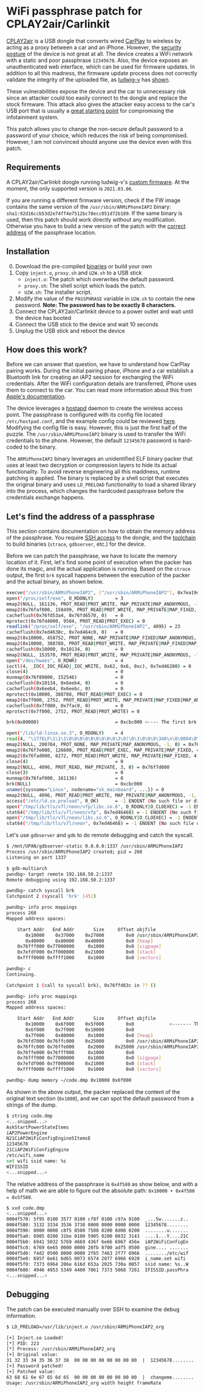 # WiFi passphrase patch for CPLAY2air/Carlinkit

[CPLAY2air](https://cplay2air.com/) is a USB dongle that converts wired [CarPlay](https://www.apple.com/ios/carplay/) to wireless by acting as a proxy between a car and an iPhone. However, the [security posture](https://docs.google.com/document/d/13djB4hcYPSqWtYX6pC6erC3m3CR-QAWVGmP-5J-H6VI/pub#h.pgtwilhy0bqx) of the device is not great at all. The device creates a WiFi network with a static and poor passphrase `12345678`. Also, the device exposes an unauthenticated web interface, which can be used for firmware updates. In addition to all this madness, the firmware update process does not correctly validate the integrity of the uploaded file, as [ludwig-v](https://github.com/ludwig-v) has [shown](https://github.com/ludwig-v/wireless-carplay-dongle-reverse-engineering).

These vulnerabilities expose the device and the car to unnecessary risk since an attacker could too easily connect to the dongle and replace the stock firmware. This attack also gives the attacker easy access to the car's USB port that is usually a [great starting point](https://hitcon.org/2018/CMT/slide-files/d2_s0_r0_keynote.pdf) for compromising the infotainment system.

This patch allows you to change the non-secure default password to a password of your choice, which reduces the risk of being compromised. However, I am not convinced should anyone use the device even with this patch.

## Requirements

A CPLAY2air/Carlinkit dongle running ludwig-v's [custom firmware](https://github.com/ludwig-v/wireless-carplay-dongle-reverse-engineering/tree/master/Custom_Firmware). At the moment, the only supported version is `2021.03.06`.

If you are running a different firmware version, check if the FW image contains the same version of the `/usr/sbin/ARMiPhoneIAP2` binary: `sha1:92d16ccb53d2e74ff4e7512bc78ecc851d72b189`. If the same binary is used, then this patch should work directly without any modification. Otherwise you have to build a new version of the patch with the [correct address](https://github.com/Henkru/cplay2air-wifi-passphrase-patch/blob/main/inject.c#L11) of the passphrase location.

## Installation
0. Download the pre-compiled [binaries](https://github.com/Henkru/cplay2air-wifi-passphrase-patch/releases) or build your own
1. Copy `inject.o`, `proxy.sh` and `U2W.sh` to a USB stick
   * `inject.o`: The patch which overwrites the default password.
   * `proxy.sh`: The shell script which loads the patch.
   * `U2W.sh`: The installer script.
2. Modify the value of the `PASSPHRASE` variable in `U2W.sh` to contain the new password. **Note: The password has to be exactly 8 characters.**
3. Connect the CPLAY2air/Carlinkit device to a power outlet and wait until the device has booted
4. Connect the USB stick to the device and wait 10 seconds
5. Unplug the USB stick and reboot the device

## How does this work?

Before we can answer that question, we have to understand how CarPlay pairing works. During the initial pairing phase, iPhone and a car establish a Bluetooth link for creating an iAP2 session for exchanging the WiFi credentials. After the WiFi configuration details are transferred, iPhone uses them to connect to the car. You can read more information about this from [Apple's documentation](https://github.com/45clouds/WirelessCarPlay/blob/master/carplay.pdf).

The device leverages a [hostapd](https://w1.fi/hostapd/) daemon to create the wireless access point. The passphrase is configured with its config file located `/etc/hostpad.conf`, and the example config could be reviewed [here](https://github.com/ludwig-v/wireless-carplay-dongle-reverse-engineering/blob/master/Extracted/2021.03.09.0001/rootfs/etc/hostapd.conf). Modifying the config file is easy. However, this is just the first half of the puzzle. The `/usr/sbin/ARMiPhoneIAP2` binary is used to transfer the WiFi credentials to the phone. However, the default `12345678` password is hard-coded to the binary.

The `ARMiPhoneIAP2` binary leverages an unidentified ELF binary packer that uses at least two decryption or compression layers to hide its actual functionality. To avoid reverse engineering all this maddness, runtime patching is applied. The binary is replaced by a shell script that executes the original binary and uses `LD_PRELOAD` functionality to load a shared library into the process, which changes the hardcoded passphrase before the credentials exchange happens. 

## Let's find the address of a passphrase

This section contains documentation on how to obtain the memory address of the passphrase. You require [SSH access](https://github.com/ludwig-v/wireless-carplay-dongle-reverse-engineering/tree/master/Custom_Firmware/Scripts/Dropbear) to the dongle, and the [toolchain](https://github.com/ludwig-v/wireless-carplay-dongle-reverse-engineering/blob/master/Custom_Firmware/Scripts/Dropbear/NOTES.md) to build binaries (`strace`, `gdbserver`, etc.) for the device.

Before we can patch the passphrase, we have to locate the memory location of it. First, let's find some point of execution when the packer has done its magic, and the actual application is running. Based on the `strace` output, the first `brk` syscall happens between the execution of the packer and the actual binary, as shown below.

```bash
execve("/usr/sbin/ARMiPhoneIAP2", ["/usr/sbin/ARMiPhoneIAP2"], 0x7ea19dd0 /* 14 vars */) = 0
open("/proc/self/exe", O_RDONLY)        = 3
mmap2(NULL, 161136, PROT_READ|PROT_WRITE, MAP_PRIVATE|MAP_ANONYMOUS, -1, 0) = 0x76faf000
mmap2(0x76faf000, 158499, PROT_READ|PROT_WRITE, MAP_PRIVATE|MAP_FIXED, 3, 0) = 0x76faf000
cacheflush(0x76fd53a4, 0x76fd6570, 0)   = 0
mprotect(0x76fd4000, 9584, PROT_READ|PROT_EXEC) = 0
readlink("/proc/self/exe", "/usr/sbin/ARMiPhoneIAP2", 4095) = 23
cacheflush(0x7ed4638c, 0x7ed464c0, 0)   = 0
mmap2(0x10000, 458752, PROT_NONE, MAP_PRIVATE|MAP_FIXED|MAP_ANONYMOUS, -1, 0) = 0x10000
mmap2(0x10000, 388788, PROT_READ|PROT_WRITE, MAP_PRIVATE|MAP_FIXED|MAP_ANONYMOUS, -1, 0) = 0x10000
cacheflush(0x10000, 0x10134, 0)         = 0
mmap2(NULL, 153570, PROT_READ|PROT_WRITE, MAP_PRIVATE|MAP_ANONYMOUS, -1, 0) = 0x76f89000
open("/dev/hwaes", O_RDWR)              = 4
ioctl(4, _IOC(_IOC_READ|_IOC_WRITE, 0x62, 0x6, 0xc), 0x7ed46280) = 0
close(4)                                = 0
munmap(0x76f89000, 152546)              = 0
cacheflush(0x10134, 0x6eeb4, 0)         = 0
cacheflush(0x6eeb4, 0x6eebc, 0)         = 0
mprotect(0x10000, 388788, PROT_READ|PROT_EXEC) = 0
mmap2(0x7f000, 2752, PROT_READ|PROT_WRITE, MAP_PRIVATE|MAP_FIXED|MAP_ANONYMOUS, -1, 0) = 0x7f000
cacheflush(0x7f000, 0x7fac0, 0)         = 0
mprotect(0x7f000, 2752, PROT_READ|PROT_WRITE) = 0

brk(0x80000)                            = 0xcbc000 <---- The first brk syscall

open("/lib/ld-linux.so.3", O_RDONLY)    = 4
read(4, "\177ELF\1\1\1\0\0\0\0\0\0\0\0\0\3\0(\0\1\0\0\0\340\n\0\0004\0\0\0"..., 512) = 512
mmap2(NULL, 200704, PROT_NONE, MAP_PRIVATE|MAP_ANONYMOUS, -1, 0) = 0x76f7e000
mmap2(0x76f7e000, 126600, PROT_READ|PROT_EXEC, MAP_PRIVATE|MAP_FIXED, 4, 0) = 0x76f7e000
mmap2(0x76fad000, 6272, PROT_READ|PROT_WRITE, MAP_PRIVATE|MAP_FIXED, 4, 0x1f000) = 0x76fad000
close(4)                                = 0
mmap2(NULL, 4096, PROT_READ, MAP_PRIVATE, 3, 0) = 0x76f7d000
close(3)                                = 0
munmap(0x76faf000, 161136)              = 0
brk(NULL)                               = 0xcbc000
uname({sysname="Linux", nodename="sk_mainboard", ...}) = 0
mmap2(NULL, 4096, PROT_READ|PROT_WRITE, MAP_PRIVATE|MAP_ANONYMOUS, -1, 0) = 0x76fd6000
access("/etc/ld.so.preload", R_OK)      = -1 ENOENT (No such file or directory)
open("/tmp/lib/tls/v7l/neon/vfp/libc.so.6", O_RDONLY|O_CLOEXEC) = -1 ENOENT (No such file or directory)
stat64("/tmp/lib/tls/v7l/neon/vfp", 0x7ed46468) = -1 ENOENT (No such file or directory)
open("/tmp/lib/tls/v7l/neon/libc.so.6", O_RDONLY|O_CLOEXEC) = -1 ENOENT (No such file or directory)
stat64("/tmp/lib/tls/v7l/neon", 0x7ed46468) = -1 ENOENT (No such file or directory)
```

Let's use `gdbserver` and `gdb` to do remote debugging and catch the syscall.

```bash
$ /mnt/UPAN/gdbserver-static 0.0.0.0:1337 /usr/sbin/ARMiPhoneIAP2
Process /usr/sbin/ARMiPhoneIAP2 created; pid = 268
Listening on port 1337
```

```bash
$ gdb-multiarch
pwndbg> target remote 192.168.50.2:1337
Remote debugging using 192.168.50.2:1337

pwndbg> catch syscall brk
Catchpoint 2 (syscall 'brk' [45])

pwndbg> info proc mappings
process 268
Mapped address spaces:

	Start Addr   End Addr       Size     Offset objfile
	   0x10000    0x37000    0x27000        0x0 /usr/sbin/ARMiPhoneIAP2
	   0x40000    0x80000    0x40000        0x0 [heap]
	0x76fff000 0x77000000     0x1000        0x0 [sigpage]
	0x7efdf000 0x7f000000    0x21000        0x0 [stack]
	0xffff0000 0xffff1000     0x1000        0x0 [vectors]

pwndbg> c
Continuing.

Catchpoint 1 (call to syscall brk), 0x76ffd63c in ?? ()

pwndbg> info proc mappings
process 268
Mapped address spaces:

	Start Addr   End Addr       Size     Offset objfile
	   0x10000    0x6f000    0x5f000        0x0  			<------- The text section of ARMiPhoneIAP2 have been changed
	   0x6f000    0x7f000    0x10000        0x0 
	   0x7f000    0x80000     0x1000        0x0 [heap]
	0x76fd7000 0x76ffc000    0x25000        0x0 /usr/sbin/ARMiPhoneIAP2
	0x76ffc000 0x76ffe000     0x2000    0x25000 /usr/sbin/ARMiPhoneIAP2
	0x76ffe000 0x76fff000     0x1000        0x0 
	0x76fff000 0x77000000     0x1000        0x0 [sigpage]
	0x7efdf000 0x7f000000    0x21000        0x0 [stack]
	0xffff0000 0xffff1000     0x1000        0x0 [vectors]

pwndbg> dump memory ~/code.dmp 0x10000 0x6f000
```

As shown in the above output, the packer replaced the content of the original text section (`0x1000`), and we can spot the default password from a strings of the dump.

```bash
$ string code.dmp
<...snipped...>
AskStartPowerStateItems
iAP2PowerEngine
N21CiAP2WiFiConfigEngine5ItemsE
12345678
21CiAP2WiFiConfigEngine
/etc/wifi_name
set wifi ssid name: %s
WIFISSID
<...snipped...>
```

The relative address of the passphrase is `0x4f580` as show below, and with a help of math we are able to figure out the absolute path: `0x10000 + 0x4f580 = 0x5f580`.

```bash
$ xxd code.dmp
<...snipped...>
0004f570: 5f95 0100 3577 0100 cf8f 0100 c97a 0100  _...5w.......z..
0004f580: 3132 3334 3536 3738 0000 0000 0000 0000  12345678........
0004f590: 0000 0000 c8f5 0500 7508 0200 8d08 0200  ........u.......
0004f5a0: 8905 0200 31be 0100 5905 0200 0032 3143  ....1...Y....21C
0004f5b0: 6941 5032 5769 4669 436f 6e66 6967 456e  iAP2WiFiConfigEn
0004f5c0: 6769 6e65 0000 0000 20fb 0700 adf5 0500  gine.... .......
0004f5d0: f4d2 0500 0000 0000 2f65 7463 2f77 6966  ......../etc/wif
0004f5e0: 695f 6e61 6d65 0073 6574 2077 6966 6920  i_name.set wifi 
0004f5f0: 7373 6964 206e 616d 653a 2025 730a 0057  ssid name: %s..W
0004f600: 4946 4953 5349 4400 7061 7373 5068 7261  IFISSID.passPhra
<...snipped...>
```

## Debugging

The patch can be executed manually over SSH to examine the debug information.

```bash
$ LD_PRELOAD=/usr/lib/inject.o /usr/sbin/ARMiPhoneIAP2_org

[+] Inject.so Loaded!
[*] PID: 223
[*] Process: /usr/sbin/ARMiPhoneIAP2_org
[+] Original value:
31 32 33 34 35 36 37 38  00 00 00 00 00 00 00 00  |  12345678........
[+] Password patched!
[+] Patched value:
63 68 61 6e 67 65 6d 65  00 00 00 00 00 00 00 00  |  changeme........
Usage: /usr/sbin/ARMiPhoneIAP2_org width height frameRate
```

